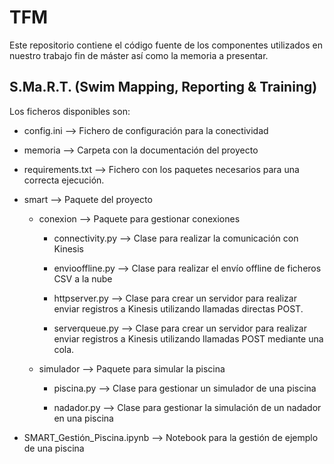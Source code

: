# TFM

Este repositorio contiene el código fuente de los componentes utilizados en nuestro trabajo fin de máster así como la memoria a presentar.

## S.Ma.R.T. (Swim Mapping, Reporting & Training)

Los ficheros disponibles son:

* config.ini --> Fichero de configuración para la conectividad

* memoria --> Carpeta con la documentación del proyecto

* requirements.txt --> Fichero con los paquetes necesarios para una correcta ejecución.

* smart --> Paquete del proyecto

  * conexion --> Paquete para gestionar conexiones
  
    * connectivity.py --> Clase para realizar la comunicación con Kinesis
    
    * enviooffline.py --> Clase para realizar el envío offline de ficheros CSV a la nube
    
    * httpserver.py --> Clase para crear un servidor para realizar enviar registros a Kinesis utilizando llamadas directas POST.
    
    * serverqueue.py --> Clase para crear un servidor para realizar enviar registros a Kinesis utilizando llamadas POST mediante una cola.

  * simulador --> Paquete para simular la piscina
  
    * piscina.py --> Clase para gestionar un simulador de una piscina
    
    * nadador.py --> Clase para gestionar la simulación de un nadador en una piscina

* SMART_Gestión_Piscina.ipynb --> Notebook para la gestión de ejemplo de una piscina
